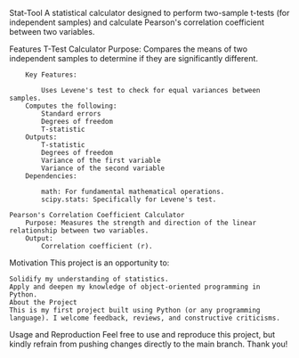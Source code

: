 Stat-Tool
A statistical calculator designed to perform two-sample t-tests (for independent samples) and calculate Pearson's correlation coefficient between two variables.

Features
    T-Test Calculator
        Purpose: Compares the means of two independent samples to determine if they are significantly different.

        Key Features:

            Uses Levene's test to check for equal variances between samples.
        Computes the following:
            Standard errors
            Degrees of freedom
            T-statistic
        Outputs:
            T-statistic
            Degrees of freedom
            Variance of the first variable
            Variance of the second variable
        Dependencies:

            math: For fundamental mathematical operations.
            scipy.stats: Specifically for Levene's test.

    Pearson's Correlation Coefficient Calculator
        Purpose: Measures the strength and direction of the linear relationship between two variables.
        Output:
            Correlation coefficient (r).

Motivation
This project is an opportunity to:

    Solidify my understanding of statistics.
    Apply and deepen my knowledge of object-oriented programming in Python.
    About the Project
    This is my first project built using Python (or any programming language). I welcome feedback, reviews, and constructive criticisms.

Usage and Reproduction
Feel free to use and reproduce this project, but kindly refrain from pushing changes directly to the main branch.
Thank you!
